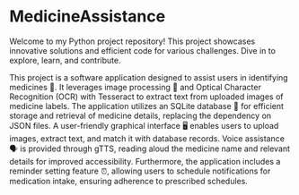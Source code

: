 # MedicineAssistance
Welcome to my Python project repository! This project showcases innovative solutions and efficient code for various challenges. Dive in to explore, learn, and contribute.


This project is a software application designed to assist users in identifying medicines 💊. It leverages image processing 📸 and Optical Character Recognition (OCR) with Tesseract to extract text from uploaded images of medicine labels. The application utilizes an SQLite database 💾 for efficient storage and retrieval of medicine details, replacing the dependency on JSON files. A user-friendly graphical interface 🖥️ enables users to upload images, extract text, and match it with database records. Voice assistance 🗣️ is provided through gTTS, reading aloud the medicine name and relevant details for improved accessibility. Furthermore, the application includes a reminder setting feature ⏰, allowing users to schedule notifications for medication intake, ensuring adherence to prescribed schedules.
